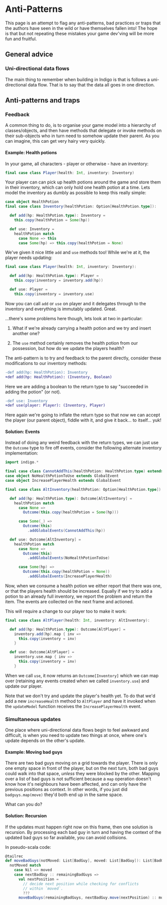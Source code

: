 # Anti-Patterns

This page is an attempt to flag any anti-patterns, bad practices or traps that the authors have seen in the wild or have themselves fallen into! The hope is that but not repeating these mistakes your game dev'ving will be more fun and fruitful.

## General advice

### Uni-directional data flows

The main thing to remember when building in Indigo is that is follows a uni-directional data flow. That is to say that the data all goes in one direction.

## Anti-patterns and traps

### Feedback

A common thing to do, is to organise your game model into a hierarchy of classes/objects, and then have methods that delegate or invoke methods on their sub-objects who in turn need to somehow update their parent. As you can imagine, this can get very hairy very quickly.

#### Example: Health potions

In your game, all characters - player or otherwise - have an inventory:

```scala mdoc:js:shared
final case class Player(health: Int, inventory: Inventory)
```

Your player can can pick up health potions around the game and store them in their inventory, which can only hold one health potion at a time. Lets model the inventory as dumbly as possible to keep this really simple:

```scala mdoc:js:shared
case object HealthPotion
final case class Inventory(healthPotion: Option[HealthPotion.type]):

  def add(hp: HealthPotion.type): Inventory = 
    this.copy(healthPotion = Some(hp))

  def use: Inventory =
    healthPotion match
      case None => this
      case Some(hp) => this.copy(healthPotion = None)
```

We've given it nice little `add` and `use` methods too! While we're at it, the player needs updating:

```scala mdoc:js
final case class Player(health: Int, inventory: Inventory):

  def add(hp: HealthPotion.type): Player =
    this.copy(inventory = inventory.add(hp))

  def use: Player =
    this.copy(inventory = inventory.use)
```

Now you can call `add` or `use` on player and it delegates through to the inventory and everything is immutably updated. Great.

...there's some problems here though, lets look at two in particular:

  1. What if we're already carrying a health potion and we try and insert another one?

  2. The `use` method certainly removes the health potion from our possession, but how do we update the players health?

The anti-pattern is to try and feedback to the parent directly, consider these modifications to our inventory methods:

```diff
-def add(hp: HealthPotion): Inventory
+def add(hp: HealthPotion): (Inventory, Boolean)
```

Here we are adding a boolean to the return type to say "succeeded in adding the potion" (or not).

```diff
-def use: Inventory
+def use(player: Player): (Inventory, Player)
```

Here again we're going to inflate the return type so that now we can accept the player (our parent object), fiddle with it, and give it back... to itself... yuk!

#### Solution: Events

Instead of doing any weird feedback with the return types, we can just use the `Outcome` type to fire off events, consider the following alternate inventory implementation:

```scala mdoc:js:shared
import indigo.*

final case class CannotAddThis(healthPotion: HealthPotion.type) extends GlobalEvent
case object NoHealthPotionToUse extends GlobalEvent
case object IncreasePlayerHealth extends GlobalEvent

final case class AltInventory(healthPotion: Option[HealthPotion.type]):

  def add(hp: HealthPotion.type): Outcome[AltInventory] =
    healthPotion match
      case None =>
        Outcome(this.copy(healthPotion = Some(hp)))

      case Some(_) =>
        Outcome(this)
          .addGlobalEvents(CannotAddThis(hp))

  def use: Outcome[AltInventory] =
    healthPotion match
      case None =>
        Outcome(this)
          .addGlobalEvents(NoHealthPotionToUse)

      case Some(hp) =>
        Outcome(this.copy(healthPotion = None))
          .addGlobalEvents(IncreasePlayerHealth)
```

Now, when we consume a health potion we either report that there was one, or that the players health should be increased. Equally if we try to add a potion to an already full inventory, we report the problem and return the item. The events are collected on the next frame and actioned.

This will require a change to our player too to make it work:

```scala mdoc:js
final case class AltPlayer(health: Int, inventory: AltInventory):

  def add(hp: HealthPotion.type): Outcome[AltPlayer] =
    inventory.add(hp).map { inv =>
      this.copy(inventory = inv)
    }

  def use: Outcome[AltPlayer] =
    inventory.use.map { inv =>
      this.copy(inventory = inv)
    }
```

When we call `use`, it now returns an `Outcome[Inventory]` which we can map over (retaining any events created when we called `inventory.use`) and update our player.

Note that we don't try and update the player's health yet. To do that we'd add a new `increaseHealth` method to `AltPlayer` and have it invoked when the `updateModel` function receives the `IncreasePlayerHealth` event.

### Simultaneous updates

One place where uni-directional data flows begin to feel awkward and difficult, is when you need to update two things at once, where one's update depends on the other's update.

#### Example: Moving bad guys

There are two bad guys moving on a grid towards the player. There is only one empty space in front of the player, but on the next turn, both bad guys could walk into that space, _unless_ they were blocked by the other. Mapping over a list of bad guys is not sufficient because a `map` operation doesn't know how it's neighbours have been affected, and can only have the previous positions as context. In other words, if you just did `badguys.map(move)` they'd both end up in the same space.

What can you do?

#### Solution: Recursion

If the updates must happen right now on this frame, then one solution is recursion. By processing each bad guy in turn and having the context of the updated bad guys so far available, you can avoid collisions.

In pseudo-scala code:

```scala
@tailrec
def moveBadGuys(notMoved: List[BadGuy], moved: List[BadGuy]): List[BadGuy] =
  notMoved match
    case Nil => moved
    case nextBadGuy :: remainingBadGuys =>
      val nextPosition =
        // decide next position while checking for conflicts
        // within `moved`.
        ???
      moveBadGuys(remainingBadGuys, nextBadGuy.move(nextPosition) :: moved)
```
